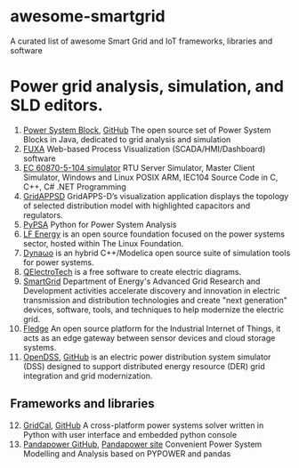 # awesome-smartgrid
A curated list of awesome Smart Grid and IoT frameworks, libraries and software
# Power grid analysis, simulation, and SLD editors.
1. [Power System Block](https://www.powsybl.org), [GitHub](https://github.com/powsybl) The open source set of Power System Blocks in Java, dedicated to grid analysis and simulation
2. [FUXA](https://github.com/frangoteam/FUXA) Web-based Process Visualization (SCADA/HMI/Dashboard) software
3. [EC 60870-5-104 simulator](https://github.com/FreyrSCADA/IEC-60870-5-104) RTU Server Simulator, Master Client Simulator, Windows and Linux POSIX ARM, IEC104 Source Code in C, C++, C# .NET Programming
4. [GridAPPSD](https://github.com/GRIDAPPSD) GridAPPS-D’s visualization application displays the topology of selected distribution model with highlighted capacitors and regulators.
5. [PyPSA](https://github.com/PyPSA/PyPSA) Python for Power System Analysis
6. [LF Energy](https://www.lfenergy.org) is an open source foundation focused on the power systems sector, hosted within The Linux Foundation.
7. [Dynaωo](https://dynawo.github.io) is an hybrid C++/Modelica open source suite of simulation tools for power systems.
8. [QElectroTech](https://qelectrotech.org) is a free software to create electric diagrams.
9. [SmartGrid](https://www.smartgrid.gov) Department of Energy's Advanced Grid Research and Development activities accelerate discovery and innovation in electric transmission and distribution technologies and create "next generation" devices, software, tools, and techniques to help modernize the electric grid.
10. [Fledge](https://github.com/fledge-iot) An open source platform for the Industrial Internet of Things, it acts as an edge gateway between sensor devices and cloud storage systems.
11. [OpenDSS](https://www.epri.com/pages/sa/opendss), [GitHub](https://github.com/tshort/OpenDSS) is an electric power distribution system simulator (DSS) designed to support distributed energy resource (DER) grid integration and grid modernization.

## Frameworks and libraries
12. [GridCal](https://www.advancedgridinsights.com/gridcal), [GitHub](https://github.com/SanPen/GridCal) A cross-platform power systems solver written in Python with user interface and embedded python console
13. [Pandapower GitHub](https://github.com/e2nIEE/pandapower), [Pandapower site](https://www.pandapower.org) Convenient Power System Modelling and Analysis based on PYPOWER and pandas
